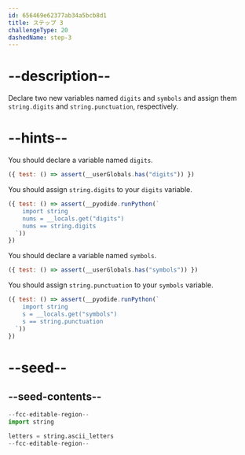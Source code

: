 ```yaml
---
id: 656469e62377ab34a5bcb8d1
title: ステップ 3
challengeType: 20
dashedName: step-3
---
```


# --description--

Declare two new variables named `digits` and `symbols` and assign them `string.digits` and `string.punctuation`, respectively.

# --hints--

You should declare a variable named `digits`.

```js
({ test: () => assert(__userGlobals.has("digits")) })
```

You should assign `string.digits` to your `digits` variable.

```js
({ test: () => assert(__pyodide.runPython(`
    import string
    nums = __locals.get("digits")
    nums == string.digits
  `))
})
```

You should declare a variable named `symbols`.

```js
({ test: () => assert(__userGlobals.has("symbols")) })
```

You should assign `string.punctuation` to your `symbols` variable.

```js
({ test: () => assert(__pyodide.runPython(`
    import string
    s = __locals.get("symbols")
    s == string.punctuation
  `))
})
```

# --seed--

## --seed-contents--

```py
--fcc-editable-region--
import string

letters = string.ascii_letters
--fcc-editable-region--
```
